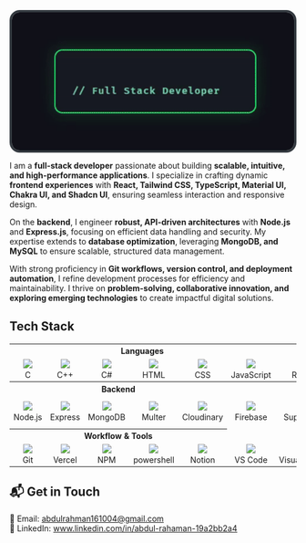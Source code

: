 <img src="./assets/terminal_hero.gif" alt="Terminal Hero" title="Terminal Hero"
     style="width:100%; max-width:100vw; height:250px; object-fit:cover; display:block; border-radius:18px; border:4px solid #343a40; box-sizing:border-box;" />

I am a **full-stack developer** passionate about building **scalable, intuitive, and high-performance applications**. I specialize in crafting dynamic **frontend experiences** with **React, Tailwind CSS, TypeScript, Material UI, Chakra UI, and Shadcn UI**, ensuring seamless interaction and responsive design.  

On the **backend**, I engineer **robust, API-driven architectures** with **Node.js** and **Express.js**, focusing on efficient data handling and security. My expertise extends to **database optimization**, leveraging **MongoDB, and MySQL** to ensure scalable, structured data management.  

With strong proficiency in **Git workflows, version control, and deployment automation**, I refine development processes for efficiency and maintainability. I thrive on **problem-solving, collaborative innovation, and exploring emerging technologies** to create impactful digital solutions.  





## Tech Stack
<table align="center">
  <!-- Section Headers -->
  <tr>
    <th colspan="6" align="center">Languages</th>
    <th colspan="6" align="center">Frontend</th>
  </tr>

  <!-- Languages & Frontend -->
  <tr>
    <td align="center">
      <img src="https://skillicons.dev/icons?i=c" height="30" /><br/>C
    </td>
    <td align="center">
      <img src="https://skillicons.dev/icons?i=cpp" height="30" /><br/>C++
    </td>
   <td align="center">
      <img src="https://skillicons.dev/icons?i=cs" height="30" /><br/>C#
    </td>
    <td align="center">
      <img src="https://skillicons.dev/icons?i=html" height="30" /><br/>HTML
    </td>
    <td align="center">
      <img src="https://skillicons.dev/icons?i=css" height="30" /><br/>CSS
    </td>
    <td align="center">
      <img src="https://skillicons.dev/icons?i=js" height="30" /><br/>JavaScript
    </td>
    <td align="center">
      <img src="https://skillicons.dev/icons?i=react" height="30" /><br/>React
    </td>
    <td align="center">
      <img src="https://skillicons.dev/icons?i=ts" height="30" /><br/>TypeScript
    </td>
    <td align="center">
      <img src="https://skillicons.dev/icons?i=vite" height="30" /><br/>Vite
    </td>
    <td align="center">
      <img src="https://skillicons.dev/icons?i=tailwind" height="30" /><br/>Tailwind
    </td>
    <td align="center">
      <img src="https://skillicons.dev/icons?i=redux" height="30" /><br/>Redux
    </td>
  </tr>

  <!-- Backend & BaaS -->
  <tr>
    <th colspan="5" align="center">Backend</th>
    <th colspan="5" align="center">BaaS / Auth</th>
  </tr>
  <tr>
    <td align="center">
      <img src="https://skillicons.dev/icons?i=nodejs" height="30" /><br/>Node.js
    </td>
    <td align="center">
      <img src="https://skillicons.dev/icons?i=express" height="30" /><br/>Express
    </td>
    <td align="center">
      <img src="https://skillicons.dev/icons?i=mongodb" height="30" /><br/>MongoDB
    </td>
    <td align="center">
      <img src="https://img.shields.io/badge/Multer-%230d1117?style=flat&logo=none&logoColor=white" height="25"/><br/>Multer
    </td>
    <td align="center">
      <img src="https://img.shields.io/badge/Cloudinary-%230d1117?style=flat&logo=cloudinary&logoColor=blue" height="25"/><br/>Cloudinary
    </td>
    <td align="center">
      <img src="https://img.shields.io/badge/Firebase-%230d1117?style=flat&logo=firebase&logoColor=yellow" height="25"/><br/>Firebase
    </td>
    <td align="center">
      <img src="https://img.shields.io/badge/Supabase-%230d1117?style=flat&logo=supabase&logoColor=3ECF8E" height="25"/><br/>Supabase
    </td>
    <td align="center">
      <img src="https://img.shields.io/badge/Clerk-%230d1117?style=flat&logo=clerk&logoColor=white" height="25"/><br/>Clerk
    </td>
    <td align="center">
      <img src="https://img.shields.io/badge/Shadcn_UI-%230d1117?style=flat&logo=none&logoColor=white" height="25"/><br/>Shadcn UI
    </td>
   <td align="center">
      <img src="https://img.shields.io/badge/materialui-%230d1117?style=flat&logo=clerk&logoColor=white" height="25"/><br/>MaterialUi
    </td>
    <td align="center"> </td>
  </tr>

  <!-- Tools & Workflow -->
  <tr>
    <th colspan="5" align="center">Workflow & Tools</th>
  </tr>
    <td align="center">
      <img src="https://skillicons.dev/icons?i=git" height="30"/><br/>Git
    </td>
    <td align="center">
      <img src="https://skillicons.dev/icons?i=vercel" height="30"/><br/>Vercel
    </td>
    <td align="center">
      <img src="https://skillicons.dev/icons?i=npm" height="30"/><br/>NPM
    </td>
    <td align="center">
      <img src="https://skillicons.dev/icons?i=powershell" height="30"/><br/>powershell
    </td>
    <td align="center">
      <img src="https://skillicons.dev/icons?i=notion" height="30"/><br/>Notion
    </td>
     <td align="center">
      <img src="https://skillicons.dev/icons?i=vscode" height="30"/><br/>VS Code
    </td>
     <td align="center">
      <img src="https://skillicons.dev/icons?i=visualstudio" height="30"/><br/>VisualStudio
    </td>
     <td align="center">
      <img src="https://skillicons.dev/icons?i=github" height="30"/><br/>GitHub
    </td>
      </tr>
</table>



## 📬 Get in Touch
📧 Email: abdulrahman161004@gmail.com
<br>
💼 LinkedIn: www.linkedin.com/in/abdul-rahaman-19a2bb2a4
